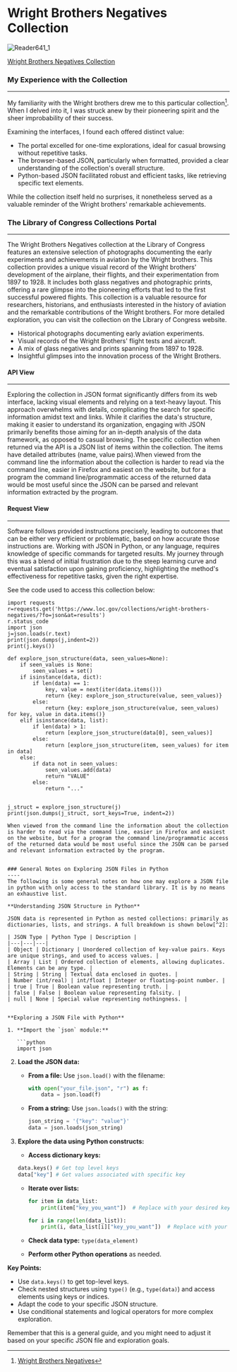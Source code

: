 # Wright Brothers Negatives Collection

![Reader641_1](/assets/Reader641_1.png)

[Wright Brothers Negatives Collection](https://www.loc.gov/collections/wright-brothers-negatives)

### My Experience with the Collection
----
My familiarity with the Wright brothers drew me to this particular collection[^1]. When I delved into it, I was struck anew by their pioneering spirit and the sheer improbability of their success.

Examining the interfaces, I found each offered distinct value:
- The portal excelled for one-time explorations, ideal for casual browsing without repetitive tasks.
- The browser-based JSON, particularly when formatted, provided a clear understanding of the collection's overall structure.
- Python-based JSON facilitated robust and efficient tasks, like retrieving specific text elements.

While the collection itself held no surprises, it nonetheless served as a valuable reminder of the Wright brothers' remarkable achievements.

### The Library of Congress Collections Portal
----
The Wright Brothers Negatives collection at the Library of Congress features an extensive selection of photographs documenting the early experiments and achievements in aviation by the Wright brothers. This collection provides a unique visual record of the Wright brothers' development of the airplane, their flights, and their experimentation from 1897 to 1928. It includes both glass negatives and photographic prints, offering a rare glimpse into the pioneering efforts that led to the first successful powered flights. This collection is a valuable resource for researchers, historians, and enthusiasts interested in the history of aviation and the remarkable contributions of the Wright brothers. For more detailed exploration, you can visit the collection on the Library of Congress website.

- Historical photographs documenting early aviation experiments.
- Visual records of the Wright Brothers' flight tests and aircraft.
- A mix of glass negatives and prints spanning from 1897 to 1928.
- Insightful glimpses into the innovation process of the Wright Brothers.

#### API View
-----
Exploring the collection in JSON format significantly differs from its web interface, lacking visual elements and relying on a text-heavy layout. This approach overwhelms with details, complicating the search for specific information amidst text and links. While it clarifies the data's structure, making it easier to understand its organization, engaging with JSON primarily benefits those aiming for an in-depth analysis of the data framework, as opposed to casual browsing. The specific collection when returned via the API is a JSON list of items within the collection. The items have detailed attributes (name, value pairs).When viewed from the command line the information about the collection is harder to read via the command line, easier in Firefox and easiest on the website, but for a program the command line/programmatic access of the returned data would be most useful since the JSON can be parsed and relevant information extracted by the program.

#### Request View
----
Software follows provided instructions precisely, leading to outcomes that can be either very efficient or problematic, based on how accurate those instructions are. Working with JSON in Python, or any language, requires knowledge of specific commands for targeted results. My journey through this was a blend of initial frustration due to the steep learning curve and eventual satisfaction upon gaining proficiency, highlighting the method's effectiveness for repetitive tasks, given the right expertise.

See the code used to access this collection below:

```phython
import requests
r=requests.get('https://www.loc.gov/collections/wright-brothers-negatives/?fo=json&at=results')
r.status_code
import json
j=json.loads(r.text)
print(json.dumps(j,indent=2))
print(j.keys())

def explore_json_structure(data, seen_values=None):
    if seen_values is None:
        seen_values = set()
    if isinstance(data, dict):
        if len(data) == 1:
            key, value = next(iter(data.items()))
            return {key: explore_json_structure(value, seen_values)}
        else:
            return {key: explore_json_structure(value, seen_values) for key, value in data.items()}
    elif isinstance(data, list):
        if len(data) > 1:
            return [explore_json_structure(data[0], seen_values)]
        else:
            return [explore_json_structure(item, seen_values) for item in data]
    else:
        if data not in seen_values:
            seen_values.add(data)
            return "VALUE"
        else:
            return "..."


j_struct = explore_json_structure(j)
print(json.dumps(j_struct, sort_keys=True, indent=2))

When viewed from the command line the information about the collection is harder to read via the command line, easier in Firefox and easiest on the website, but for a program the command line/programmatic access of the returned data would be most useful since the JSON can be parsed and relevant information extracted by the program.


### General Notes on Exploring JSON Files in Python
----
The following is some general notes on how one may explore a JSON file in python with only access to the standard library. It is by no means an exhaustive list.

**Understanding JSON Structure in Python**

JSON data is represented in Python as nested collections: primarily as dictionaries, lists, and strings. A full breakdown is shown below[^2]:

| JSON Type | Python Type | Description |
|---|---|---|
| Object | Dictionary | Unordered collection of key-value pairs. Keys are unique strings, and used to access values. |
| Array | List | Ordered collection of elements, allowing duplicates. Elements can be any type. |
| String | String | Textual data enclosed in quotes. |
| Number (int/real) | int/float | Integer or floating-point number. |
| true | True | Boolean value representing truth. |
| false | False | Boolean value representing falsity. |
| null | None | Special value representing nothingness. |


**Exploring a JSON File with Python**

1. **Import the `json` module:**

   ```python
   import json
   ```

2. **Load the JSON data:**

   - **From a file:** Use `json.load()` with the filename:

     ```python
     with open("your_file.json", "r") as f:
         data = json.load(f)
     ```

   - **From a string:** Use `json.loads()` with the string:

     ```python
     json_string = '{"key": "value"}'
     data = json.loads(json_string)
     ```

3. **Explore the data using Python constructs:**

   - **Access dictionary keys:**

   ```python
   data.keys() # Get top level keys
   data["key"] # Get values associated with specific key
   ```
   
   - **Iterate over lists:**

     ```python
     for item in data_list:
         print(item["key_you_want"])  # Replace with your desired key
     ```

     ```python
     for i in range(len(data_list)):
         print(i, data_list[i]["key_you_want"])  # Replace with your desired key
     ```

   - **Check data type:** `type(data_element)`
   - **Perform other Python operations** as needed.


**Key Points:**

- Use `data.keys()` to get top-level keys.
- Check nested structures using `type()` (e.g., `type(data)`) and access elements using keys or indices.
- Adapt the code to your specific JSON structure.
- Use conditional statements and logical operators for more complex exploration.

Remember that this is a general guide, and you might need to adjust it based on your specific JSON file and exploration goals.



[^1]: [Wright Brothers Negatives](https://www.loc.gov/collections/wright-brothers-negatives/about-this-collection/)
[^2]: [json - Encoders and Decoders](https://docs.python.org/3/library/json.html#encoders-and-decoders)
